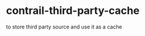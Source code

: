 contrail-third-party-cache
==========================
to store third party source and use it as a cache
